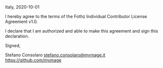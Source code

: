 Italy, 2020-10-01

I hereby agree to the terms of the Fothz Individual Contributor License
Agreement v1.0.

I declare that I am authorized and able to make this agreement and sign this
declaration.

Signed,

Stefano Consolaro stefano.consolaro@mymage.it https://github.com/mymage
